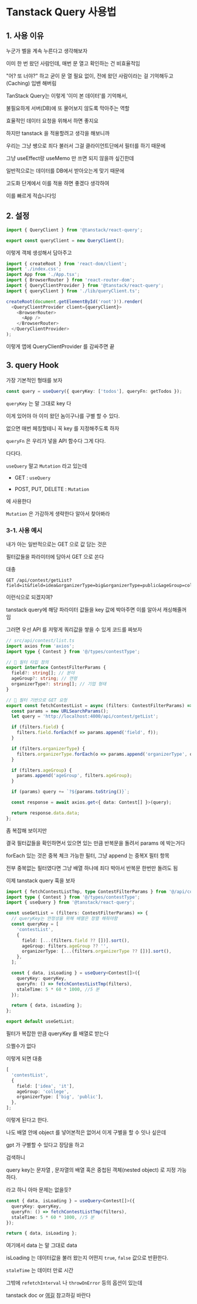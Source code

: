 # Tanstack Query 사용법

## 1. 사용 이유

누군가 벨을 계속 누른다고 생각해보자

이미 한 번 왔던 사람인데, 매번 문 열고 확인하는 건 비효율적임

"어? 또 너야?" 하고 굳이 문 열 필요 없이, 전에 왔던 사람이라는 걸 기억해두고(Caching) 입밴 해버림

TanStack Query는 이렇게 '이미 본 데이터'를 기억해서,

불필요하게 서버(DB)에 또 물어보지 않도록 막아주는 역할

효율적인 데이터 요청을 위해서 하면 좋지요

하지만 tanstack 을 적용할려고 생각을 해보니까

우리는 그냥 쌩으로 죄다 불러서 그걸 클라이언트단에서 필터를 하기 때문에

그냥 useEffect랑 useMemo 만 쓰면 되지 않을까 싶긴한데

일반적으로는 데이터를 DB에서 받아오는게 맞기 때문에

고도화 단계에서 이를 적용 하면 좋겠다 생각하여

이를 빠르게 적습니다잉

## 2. 설정

```ts
import { QueryClient } from '@tanstack/react-query';

export const queryClient = new QueryClient();
```

이렇게 객체 생성해서 담아주고

```ts
import { createRoot } from 'react-dom/client';
import './index.css';
import App from './App.tsx';
import { BrowserRouter } from 'react-router-dom';
import { QueryClientProvider } from '@tanstack/react-query';
import { queryClient } from './lib/queryClient.ts';

createRoot(document.getElementById('root')!).render(
  <QueryClientProvider client={queryClient}>
    <BrowserRouter>
      <App />
    </BrowserRouter>
  </QueryClientProvider>
);
```

이렇게 앱에 QueryClientProvider 를 감싸주면 끝

## 3. query Hook

가장 기본적인 형태를 보자

```ts
const query = useQuery({ queryKey: ['todos'], queryFn: getTodos });
```

`queryKey` 는 말 그대로 key 다

이게 있어야 아 이미 왔던 놈이구나를 구별 할 수 있다.

없으면 매번 페칭할테니 꼭 key 를 지정해주도록 하자

`queryFn` 은 우리가 넣을 API 함수다 그게 다다.

다다다.

`useQuery` 말고 `Mutation` 라고 있는데

- GET : `useQuery`

- POST, PUT, DELETE : `Mutation`

에 사용한다

`Mutation` 은 가감하게 생략한다 알아서 찾아봐라

### 3-1. 사용 예시

내가 아는 일반적으로는 GET 으로 값 담는 것은

필터값들을 파라미터에 담아서 GET 으로 쏜다

대충

```
GET /api/contest/getList?field=it&field=idea&organizerType=big&organizerType=public&ageGroup=college
```

이런식으로 되겠지여?

tanstack query에 해당 파라미터 값들을 key 값에 박아주면 이를 알아서 캐싱해줄꺼임

그러면 우선 API 를 저렇게 쿼리값을 쌓을 수 있게 코드를 짜보자

```ts
// src/api/contest/list.ts
import axios from 'axios';
import type { Contest } from '@/types/contestType';

// 🔹 필터 타입 정의
export interface ContestFilterParams {
  field?: string[]; // 분야
  ageGroup?: string; // 연령
  organizerType?: string[]; // 기업 형태
}

// 🔹 필터 기반으로 GET 요청
export const fetchContestList = async (filters: ContestFilterParams) => {
  const params = new URLSearchParams();
  let query = 'http://localhost:4000/api/contest/getList';

  if (filters.field) {
    filters.field.forEach(f => params.append('field', f));
  }

  if (filters.organizerType) {
    filters.organizerType.forEach(o => params.append('organizerType', o));
  }

  if (filters.ageGroup) {
    params.append('ageGroup', filters.ageGroup);
  }

  if (params) query += `?${params.toString()}`;

  const response = await axios.get<{ data: Contest[] }>(query);

  return response.data.data;
};
```

좀 복잡해 보이지만

결국 필터값들을 확인하면서 있으면 있는 만큼 반복문을 돌려서 params 에 박는거다

forEach 있는 것은 중복 체크 가능한 필터, 그냥 append 는 중복X 필터 항목

전부 중복없는 필터였다면 그냥 배열 하나에 죄다 박아서 반복문 한번만 돌려도 됨

이제 tanstack query 훅을 보자

```ts
import { fetchContestListTmp, type ContestFilterParams } from '@/api/contest/list';
import type { Contest } from '@/types/contestType';
import { useQuery } from '@tanstack/react-query';

const useGetList = (filters: ContestFilterParams) => {
  // queryKey는 안정성을 위해 배열은 정렬 해줘야함
  const queryKey = [
    'contestList',
    {
      field: [...(filters.field ?? [])].sort(),
      ageGroup: filters.ageGroup ?? '',
      organizerType: [...(filters.organizerType ?? [])].sort(),
    },
  ];

  const { data, isLoading } = useQuery<Contest[]>({
    queryKey: queryKey,
    queryFn: () => fetchContestListTmp(filters),
    staleTime: 5 * 60 * 1000, //5 분
  });

  return { data, isLoading };
};

export default useGetList;
```

필터가 복잡한 만큼 queryKey 를 배열로 받는다

으쩔수가 없다

이렇게 되면 대충

```ts
[
  'contestList',
  {
    field: ['idea', 'it'],
    ageGroup: 'college',
    organizerType: ['big', 'public'],
  },
];
```

이렇게 된다고 한다.

나도 배열 안에 object 를 넣어본적은 없어서 이게 구별을 할 수 잇나 싶은데

gpt 가 구별할 수 있다고 장담을 하고

검색하니

query key는 문자열 , 문자열의 배열 혹은 중첩된 객체(nested object) 로 지정 가능하다.

라고 하니 아마 문제는 없을듯?

```ts
const { data, isLoading } = useQuery<Contest[]>({
  queryKey: queryKey,
  queryFn: () => fetchContestListTmp(filters),
  staleTime: 5 * 60 * 1000, //5 분
});

return { data, isLoading };
```

여기에서 data 는 말 그대로 data

isLoading 는 데이터값을 불러 왔는지 어떤지 `true`, `false` 값으로 반환한다.

`staleTime` 는 데이터 만료 시간

그밖에 `refetchInterval` 나 `throwOnError` 등의 옵션이 있는데

tanstack doc or [여길](https://www.heropy.dev/p/HZaKIE) 참고하길 바란다
